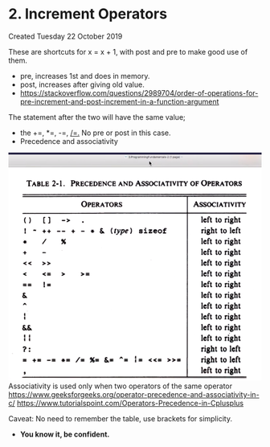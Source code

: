 # 2. Increment Operators

Created Tuesday 22 October 2019

These are shortcuts for x = x + 1, with post and pre to make good use of them.

- pre, increases 1st and does in memory.
- post, increases after giving old value.
- <https://stackoverflow.com/questions/2989704/order-of-operations-for-pre-increment-and-post-increment-in-a-function-argument>

The statement after the two will have the same value;

- the +=, \*=, -=, [/=.](file:///Users/muhammadsanjar/Dropbox/Work_Section/career_dir/dsa_Prog/dsap_toolbox/langs/cpp_dir/codingNinjas/Intro_to_cpp/%3D.) No pre or post in this case.
- Precedence and associativity

![](/assets/2._Increment_Operators-image-1.png)
Associativity is used only when two operators of the same operator
<https://www.geeksforgeeks.org/operator-precedence-and-associativity-in-c/>
<https://www.tutorialspoint.com/Operators-Precedence-in-Cplusplus>

Caveat: No need to remember the table, use brackets for simplicity.

- **You know it, be confident.**

